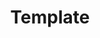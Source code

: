 ---
layout: post
title: Template
description: this is tamplate.
tags: network, protocol
minute: 1
---